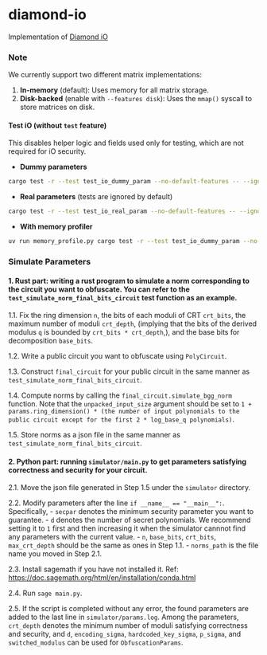 # diamond-io

Implementation of [Diamond iO](https://eprint.iacr.org/2025/236)

### Note

We currently support two different matrix implementations:
1. **In-memory** (default): Uses memory for all matrix storage.
2. **Disk-backed** (enable with `--features disk`): Uses the `mmap()` syscall to store matrices on disk.

#### Test iO (without `test` feature)

This disables helper logic and fields used only for testing, which are not required for iO security.

- **Dummy parameters**  
```bash
cargo test -r --test test_io_dummy_param --no-default-features -- --ignored --nocapture
```

- **Real parameters** (tests are ignored by default)  
```bash
cargo test -r --test test_io_real_param --no-default-features -- --ignored --nocapture
```

- **With memory profiler**  
```bash
uv run memory_profile.py cargo test -r --test test_io_dummy_param --no-default-features
```

### Simulate Parameters
#### 1. Rust part: writing a rust program to simulate a norm corresponding to the circuit you want to obfuscate. You can refer to the `test_simulate_norm_final_bits_circuit` test function as an example. 

1.1. Fix the ring dimension `n`, the bits of each moduli of CRT `crt_bits`, the maximum number of moduli `crt_depth`, (implying that the bits of the derived modulus `q` is bounded by `crt_bits * crt_depth`,), and the base bits for decomposition `base_bits`.

1.2. Write a public circuit you want to obfuscate using `PolyCircuit`.

1.3. Construct `final_circuit` for your public circuit in the same manner as `test_simulate_norm_final_bits_circuit`.

1.4. Compute norms by calling the `final_circuit.simulate_bgg_norm` function. Note that the `unpacked_input_size` argument should be set to `1 + params.ring_dimension() * (the number of input polynomials to the public circuit except for the first 2 * log_base_q polynomials)`.

1.5. Store norms as a json file in the same manner as `test_simulate_norm_final_bits_circuit`.

#### 2. Python part: running `simulator/main.py` to get parameters satisfying correctness and security for your circuit.

2.1. Move the json file generated in Step 1.5 under the `simulator` directory.

2.2. Modify parameters after the line `if __name__ == "__main__":`. Specifically,
    - `secpar` denotes the minimum security parameter you want to guarantee.
    - `d` denotes the number of secret polynomials. We recommend setting it to `1` first and then increasing it when the simulator cannnot find any parameters with the current value.
    - `n`, `base_bits`, `crt_bits`, `max_crt_depth` should be the same as ones in Step 1.1.
    - `norms_path` is the file name you moved in Step 2.1.

2.3. Install sagemath if you have not installed it. Ref: https://doc.sagemath.org/html/en/installation/conda.html

2.4. Run `sage main.py`.

2.5. If the script is completed without any error, the found parameters are added to the last line in `simulator/params.log`. Among the parameters, `crt_depth` denotes the minimum number of moduli satisfying correctness and security, and `d`, `encoding_sigma`, `hardcoded_key_sigma`, `p_sigma`, and `switched_modulus` can be used for `ObfuscationParams`.

